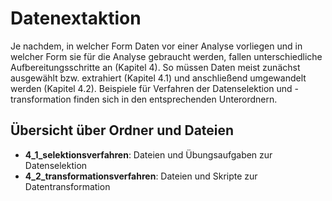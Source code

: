 # Datenextaktion
Je nachdem, in welcher Form Daten vor einer Analyse vorliegen und in welcher Form sie für die Analyse gebraucht werden, fallen unterschiedliche Aufbereitungsschritte an (Kapitel 4). So müssen Daten meist zunächst ausgewählt bzw. extrahiert (Kapitel 4.1) und anschließend umgewandelt werden (Kapitel 4.2). Beispiele für Verfahren der Datenselektion und -transformation finden sich in den entsprechenden Unterordnern.

## Übersicht über Ordner und Dateien 
- **4_1_selektionsverfahren**: Dateien und Übungsaufgaben zur Datenselektion
- **4_2_transformationsverfahren**: Dateien und Skripte zur Datentransformation

